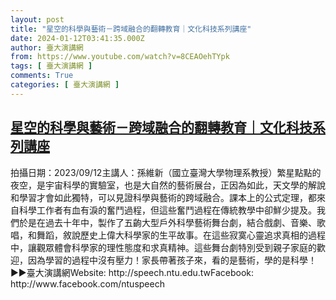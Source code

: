 ```yaml
---
layout: post
title: "星空的科學與藝術－跨域融合的翻轉教育｜文化科技系列講座"
date: 2024-01-12T03:41:35.000Z
author: 臺大演講網
from: https://www.youtube.com/watch?v=8CEAOehTYpk
tags: [ 臺大演講網 ]
comments: True
categories: [ 臺大演講網 ]
---
```

<!--1705030895000-->
[星空的科學與藝術－跨域融合的翻轉教育｜文化科技系列講座](https://www.youtube.com/watch?v=8CEAOehTYpk)
------

<div>
拍攝日期：2023/09/12主講人：孫維新（國立臺灣大學物理系教授）繁星點點的夜空，是宇宙科學的實驗室，也是大自然的藝術展台，正因為如此，天文學的解說和學習才會如此獨特，可以見證科學與藝術的跨域融合。課本上的公式定理，都來自科學工作者有血有淚的奮鬥過程，但這些奮鬥過程在傳統教學中卻鮮少提及。我們於是在過去十年中，製作了五齣大型戶外科學藝術舞台劇，結合戲劇、音樂、歌唱，和舞蹈，敘說歷史上偉大科學家的生平故事。在這些寂寞心靈追求真相的過程中，讓觀眾體會科學家的理性態度和求真精神。這些舞台劇特別受到親子家庭的歡迎，因為學習的過程中沒有壓力！家長帶著孩子來，看的是藝術，學的是科學！►►臺大演講網Website: http://speech.ntu.edu.twFacebook: http://www.facebook.com/ntuspeech
</div>
